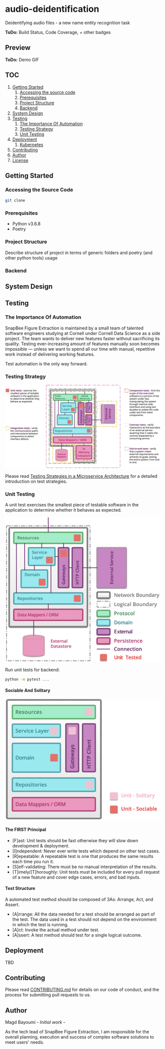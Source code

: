 # audio-deidentification
Deidentifying audio files - a new name entity recognition task

**ToDo:** Build Status, Code Coverage, + other badges

## Preview
**ToDo:** Demo GIF

## TOC
1. [Getting Started](#getting-started)
    1. [Accessing the source code](#accessing-the-source-code)
    1. [Prerequisites](#prerequisites)
    1. [Project Structure](#project-structure)
    1. [Backend](#backend)
1. [System Design](#system-design)
1. [Testing](#testing)
    1. [The Importance Of Automation](#the-importance-of-automation)
    1. [Testing Strategy](#testing-strategy)
    1. [Unit Testing](#unit-testing)
1. [Deployment](#deployment)
    1. [Kubernetes](#kubernetes)
1. [Contributing](#contributing)
1. [Author](#author)
1. [License](#license)

## Getting Started

### Accessing the Source Code

```bash
git clone
```

### Prerequisites

- Python v3.6.8
- Poetry

### Project Structure

Describe structure of project in terms of generic folders and poetry (and other python tools) usage

### Backend

## System Design
## Testing

### The Importance Of Automation
SnapBee Figure Extraction is maintained by a small team of talented software engineers studying at Cornell under Cornell Data Science as a side project. The team wants to deliver new features faster without sacrificing its quality. Testing ever-increasing amount of features manually soon becomes impossible — unless we want to spend all our time with manual, repetitive work instead of delivering working features.

Test automation is the only way forward.

### Testing Strategy

![Test Strategy](docs/testing/test-strategy.png)

Please read [Testing Strategies in a Microservice Architecture](https://martinfowler.com/articles/microservice-testing)
for a detailed introduction on test strategies.

### Unit Testing

A unit test exercises the smallest piece of testable software in the
application to determine whether it behaves as expected.

![Unit Test](docs/testing/unit-test.png)

Run unit tests for backend:

```bash
python -m pytest ...
```

#### Sociable And Solitary

![Two Types of Unit Test](docs/testing/unit-test-two-types.png)

#### The FIRST Principal

- [F]ast: Unit tests should be fast otherwise they will slow down
   development & deployment.
- [I]ndependent: Never ever write tests which depend on other test cases.
- [R]epeatable: A repeatable test is one that produces the same results
   each time you run it.
- [S]elf-validating: There must be no manual interpretation of the results.
- [T]imely/[T]horoughly: Unit tests must be included for every pull request
   of a new feature and cover edge cases, errors, and bad inputs.

#### Test Structure

A automated test method should be composed of 3As: Arrange, Act, and Assert.

- [A]rrange: All the data needed for a test should be arranged as part
  of the test. The data used in a test should not depend on the environment
  in which the test is running.
- [A]ct: Invoke the actual method under test.
- [A]ssert: A test method should test for a single logical outcome.

## Deployment
TBD


## Contributing
Please read [CONTRIBUTING.md](CONTRIBUTING.md) for details on our code
of conduct, and the process for submitting pull requests to us.

## Author

Magd Bayoumi - *Initial work* - []()

As the tech lead of SnapBee Figure Extraction, I am responsible for the overall planning, execution
and success of complex software solutions to meet users' needs.
